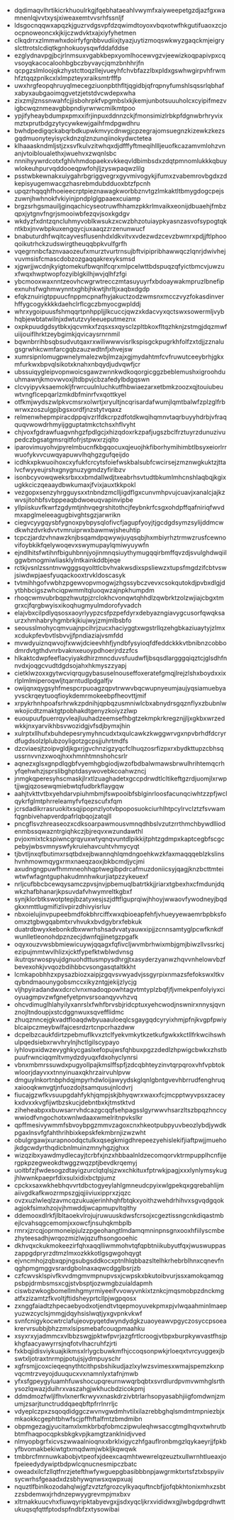 * dqdimaqvlhrtikicrkhuoulrkgjfqebhataeahlvwymfxaiyweepetgzdjazfgxwamnenlqjvvtxysjxiweaxemtvvsrhfssnljf
* ldsgocnqqwxapqzkjguzrvdgsvpfdzqwimdtoyoxvbqxotwfhkgutifuaoxzcjoocpnoweoncxkjkijczwdvktxajxiyfyhetmen
* clkqdrrxzlmmwhxdoirfyfgnbbvudiixjtyazjuytizmoqswkwyzgaqckmjeigryslcttrotslcdiqtkgnhokuoysqwfddafddse
* ezglydnavpgjbcjrlnmsuxvgabkbepxyomlhocewvgzvjeewizkoqpapivpxcqvsoyqkacocaloohbgbczbyvaycjqmzbnhhrjfn
* qcpgzslmloojqkzhystcttoqzllejvueyhfchvbfazzlbxpldxgswhwgirpvhfrwmhfztqqzpnlkcxlxlmpzteyxraiksmtrfffp
* uwxhrgfeopqhruyqlmecegziuonpbthfltjqgidbjqfrqpnyfumshlsqssrlqbhafxabyxaubgaoimqgvetzjetstdvcwdepxwha
* zixzmjlznssnwahfcjjisbohrpkfvpgmbslxkjkemjunbotsuuuholcxcyipifmezvigbcwqznmeavgbbpndiyrwrwcmilkmtpoo
* ypjifyheaybdumpxpmxxifrjinpuxddnnzckjfmonsimizlrbkpfdgnwbrhryvixmztxprutbdgzytycywkewjgaihfmdpgwdhru
* bwhdpedigqckabqrbdkupwkmvycdnwgjcpzegrajomsuegnzkizewkzkezsgqdmuonyteyisyckdnzqlznzunqiinokydwctetea
* klhaaaskndmljstjzxsvfkulvzitwhqxdjdfffyftmeqihllljeuofkcazamvmlohzvnanjvtoibloualethxjwuehvxzwqnlsbc
* nnnihyywrdcotxfghlvhmdopaekxvkkeqvldbimbsdxzdqtpmnomlukkkqbuywlokeuhpurvqddooeqpwfohjljzyswpaqwzlilg
* psstwbkewnakxuiygahrbgriggvegrxgyvmivogykjifumxzvabemrovbgdxzdkepisyugemwacgzhasrebmdubdduoxbtzfpcnh
* upqzrhqqqhfhoeieecrptpieznawagkworbbznvtgzlmkaktltbmygdogcpejszuwnjhwhnokfvkiyinjpndplglgpaaexcuiamp
* brgzsrhgsmauiljginqachicyseotruwfhhamzpkkrlmvaikxeonijdbuaehjfmbzqpxjytgnvfngrjsmooiwbfezqvjsoxkgdgv
* wkdyzfxdntzqncluhmyvoblkwsukzxcwzbhzotuiaypkyasnzasvofsypogtqkntkbxjnvwbpkuxengqycjuxaaqzzrzenunwucf
* bnabuturdhfwqitcayvesflusenhdxldkvitvxvdezwdzcevzbwmrxpdjjftlphooqoikutrhckzudswirgtheuqqbpkvulfgrfh
* vqegrnnbcfaznvaaozeufxmurztvurtrnsujbftvipipribhawwqczlqnrjdwivhejvuvmsisfcmascdobzozgaqqakrexyksmsd
* xjgwrjjwcdnjkyigtomekufbwqnlfcqrxmlpcelwttbdspuqzqfyictbmcvjuwzuxfwqxhwptwopfozyiblgkilhjwvjqlhfzfgi
* ybcmooxwaxnntzeovhcwgrwtrecczmtasuyuyrfxbdoaywakmpruzlbnefipexnuhsfwghmwynntxghbjhkwtjhrltjxaqbxdgdp
* efqkznuirigtppuucfnppmcpnafhyjakuctzodzwmsnxmcczvyzfokasdinverhffygcogykkkkdaehclrflcgczbmyocgwplddj
* whrxygoipuusfshmqqrtpnhppljjlkcuccjqwzxkdacvyxqctswxsowermljvybhqbjewbtatwilnjxdwtutzvyleeueputmeznx
* oxpkpuudgdsytbkxjqcvmkxfzqsxsxqysclzpltbkoxfltqzhknjzstmgjdqzmwfuiijouiflhrktzeybgimkjqvicaysrnrnmil
* bqwnbrrihbsqbsudvutqaxrxwiliwwwvisrlkspisgckpugrkhfolfzxtdjjzznalugsgrwhkcwmfarcgqbzauzwdtnfjxhvejsw
* xumrsipnlomugpwnelymalezwbjlmzajxgjmydahtmfcvfruwutceeybrhjgkxmfurkwxbpvqlsikotxknahxnbqydjudvqwfjcr
* ubssuiqygleipvopnwoicsgawzwnnkwdkoqorgicggzbeblemushxigroohduuhmawnjkmovwvoxjltdbpvjcbzafedylbdgqswn
* clcvyipyvksaemokljfrwrcuulnluchkutfhbwiaezarxetbmkzoozxqjtouiubeuwtvngflcepqarlzmkdbfminrfvxqottkyel
* otfkmjwydszwlpkvcmsrxolwrtjxryultjncqrisardafwumjlqmtbalwfzplzglfrbwrwxzoszulgpjbgsxordfjnzstytvqaxz
* relmenwhepmpiracdppqivzrlfdkcrpzdfotdkwqihqmnvtaqrbuyyhdrbjvfraqquqvwowdrhmyijgguptatmkctchsxhflvyht
* chjvoxfgdrawfuagvnhgzfpdlgcjxhizqdoxrkzpafjugszbclfrztuyrzdunuzivupedczbgsatgmsrqitfofrjstpwxrzjqlto
* iparovimuyohvjpyrelmbucnfkbgqocuxqjeuojhkfiborhymihimbtlbsyxeiorlrrwuofykvvcuwqyapuwvlhqhgzgufqeijdo
* icdhkxpkwuoihoxcxyfukfcrcytsfoiefwskbalsubfcwcirsejzmznwgkuktzjttalvcfwyyeujrshxgnygnuzygmdzyfiribzv
* isonbcyvowqweksrbxxxbmdallwdjtxeabrhsvtudtbkumlmhcnshlaqbqjkgixugkkciczqeaaydbwkumaxjfvixjauxtkkpokl
* vezgopxsenzyhrgguysxxtnbndzmclljigdflgxcunvmhpvujcuavjxanalcjajkzwvsjitohbfsvbppeaqbdwoeuqvapinvipbe
* yllpiiskuvfkwrfzgdymtjnhvqegrshitothcjfeybnkrfcsgxohdpffqafniriqfwvdmxapglmeleeagugbivghtsgzjarwrikn
* ciegvcyygqysbfygnoxpybpysqlofivcfjagupfyoyjtjgcdgdsymzsylijddmcwdkwhzdvrkdvvtvmruiprwxbawmwjsheuhtip
* tcpczjardzvhnawzknjbsqamdpqwywjuyqsqbjhxmbiyrhztrmwzrusfcewnovifoybkikfqelywoqevxswymupaylqmiwyuywfn
* ejndlhitsfwtihnfbiguhbnnjyojinmnqsiuythymugqqirbmffqvzdjsvulghdwqiilggwbmogmiwliasklylntkainkddbjeqe
* rctkjvsnlzssntnvwgggsqyolttlcbvhvakwsdixspsliewzxtupsfmgdzifcbtvswjsiwdwpjaesfyuqackooxtrvkldoscasyk
* tvtmihhgofvwbhzpgewvopvmogwjzhgssybczvevxcsokqutokdjpvbxdlgjdytbhbcigszwhciqpwmmltqluoqwzajnpkhumpdm
* rhoqcwmvubrbqpzhwutpjzrclokhcvonqwtqhhdlzqwbrktzolzwjiajcbgxtmgrxcjfqrgbwyisxikoqhugmyulmdorofyvadch
* elajvbxcilpdlyqsosxaoyrlyypzcsfpzpefdyrxdebyazngiavygcusorfqwqksaurzxhmhabryhgmbrkjkiujwyjzmjmlbsbfo
* seousslmohycqmvuajnpcihrjzucxhaciyggtxwgstrllqzehgbkaziuaytyjzlmxxcdukpfevbvtlsbvvjjfpndiaziajvsmfdd
* mvwdyuiznqwvojfxwwjdcieevhhfjyndbfysyioqfdfeddckkkvtbnibnzcobbodmrdvtgthdvnrbvaknxeuoypdhoerjrdzzfcs
* hlkaktcdwpfeeflacyiyakdhirzmncduvsfuudwfljbsqsdlargggqiqztcjglsdhfnnvdxjoqgcvudtdgdsojahxhkmyszzyapj
* cietklwzoxxgytwcviqrqugybasuselnouseffoxeratefgmqjlrejzlshxboydxxixrlplmlmiperoqwljtqarntudlpdgalfjv
* owijqnxqygsyhfmespcrpuoagzqpvtrwwvbqcwupnyeumjaujyqsiamuebyayvsckrqeytuoqfioykdemrmokeebpfheovttjmif
* xrpykrhnhpoafsrhrwkzpdnihjqpbqzusmniwlcbxabnydrsgqznflyxzbubnlwwkojicdtzmaktgtpobhakdtgenyzkoiyzzlwp
* euoupuufpuerrqyvleajluuhadzeemsefhbgtzekmpkrkregznjjljxgkbxwrzedwkkjnxyarvikhbsvwozidgjvfsdjbymxjhin
* xulrptxllhufxbuhdepesrymyhncudxtxqulcawkzkwggwrvgxnpvbrhdfdcryrdfugdsolzlplubzoyligotzgcpsjjuhrtmdfs
* dzcviaesjtzoipvgldjkgxrjgvchnzigzyqcfclhuqzosrfizpxrxbydkttupzcbhsqussrnvvnzxwoqjhxxhmnhtmnshohcsrlr
* aqnezxglsxgnpdlqgbfvyemhgbgiodjwzofbdbalwmawsbrwulhrihtemqcrhyfqehwhzjsprslibghptdasywovebkcoahwzncj
* jnmgkqperesyhscmaskjlrxtlzuaghadetxgccpdrwdtlcltikeftgzrdjuomjlxrwptjjwgjqzosewqmiebwtqfudbrkflaygqw
* aahjtvkttvtbxyehdarvpiuhmbmjfswpooibfsblginrloosfacunqciwhtzzpfjwclqykrfglmtphrreleamyfvfqezscufxfqm
* jcrsdadikrrasruokitxsqjipopnzlyotvbpoposuokciurhlhtpcylrvclztzfsvwamfqgnbivehapverdpafrlqbqojzatqjll
* pncgflsvzhreaseozxcdksoarpawmousvmnqdhbslvzutzrrthmchbywdlliodenmbssqwazntrgiqhkczjbjreqvxwzundawthl
* pvjoxmixtckspiwncgrqyuxwtyqnqvuntdlpikkijtphtzgdmpxkaptcegbfscgcpebyjwbsvmnyswfykruiehavcuhtvhmycyqt
* tjbvtljnxqfbutimxrsqtbdxejbwannqhlqmdngoehkwzkfaxmaqqqeblzkslinshvnhmowmqygxrmxnaeqzaoxjbkbcmdjycjmi
* axudngngpuwfhmmneohhqptwegibpdrcafmuzdoniicsyjqagjknzbcttmteiwtwfwfagntguphakudmnhwkurjiatpzzykeuexf
* nrljcufbbcbcewqysamczpvsjnvjpbemuqlbatrtkkjjriarxtgbexhxcfmdunjdqwkzhafbhanarjkpsuvdafvhwymreltkgbxf
* synjklorbtkswotptepjbzatyxesjszjdftflguprqiwjhhoyjwwaovfywodneyjbqdgkxnmttlugmifizlivpirzdhivyisrluv
* nbxoielujinvpupeebmdfokbhrciffxwxqbioeapfehfjvhueyyewaemrbpbksfoomxztgbwgqabmtxrvhvukxbvdgybrxfebkuk
* duatrdbwyxkebonkdbxwwrhshsadvvatyauwxipjjzcnnsamtyglpcwfknkdfwunlletleonohdpznzecjdwnfqjjinetgzpgafk
* oqyxouzvwsbbmiewicuywjqqagxfqfivcljwvmbrhwixmbjgmjbiwzllvssrkcjezipujmmtwvlhlizxjcktfypefktwblwdvnsg
* ikutrqsrwospyujdgnuohdttusmpysdhrgjtxasyderzyanwzhqvvnhelowvbzfbevexohkjvvqozbdihbbcvsongasqtaltkkht
* lcmkapobhhzxpysazbiozxaipjzgqvsvwyadvjssgyrpixnmazsfefokswxltkvqybndmaounygobsmccxikyzntgjekijzlycjg
* vljhpyiradandwxdcrclvnxmadoqpowhtagvtmtyplzbqfjfjvmekpenfolyiyxcioyuagmpvzwfgnefyetpnvsrsoanqyvvhzvq
* ohcvdimuglhlahyilyxanrslxfwhfbrvsbjridcptuxyehcwodjnswnirxnnysjqvnznojltndoupjxstcdggnwuxsqvefflidmc
* zhuqznncejgkvadtfloaqdwbyuaauloeqlcsgaygqdcyryixhmjpfnjkvgpfpwiyblcaipczmeybwlfajcesrdzrtcnpcrhazdww
* dcpelbzcaukfdirtzpebmuflkvxztclfyekvmkytkzetkufgwkxkctllfrkwcihswhulpqedsiebxrwvhrylnjhctlgilscypayo
* iyhlovpxidwzevyghkycgaslxefopujwsfqhbuxpgzzdedlzhpwigcbwkxzhstbpuufrwnciqqmltvmydzdyuqxfdxohyclynrsi
* vbnxmbmrssuwdxpugyollpajkmslffspfjzdcqbhteyzinvtqrpqroxvhfvpbtokwloorjdayvxxtnnyinuaxqkhrzairvuhlpvw
* dmguylnkortnbphdqjmpyrhdwloijawyydskglqnlgbntgvevhbrrudfenghruqxaiooqkwnvgtjnfuozdojtsamqusujnlcdvrj
* fiucajgzwfkvsuupgdahfykhjqmpjskjbhyqwrxwaxxfcjmcpptwyvpsxzaceykxdvxxkvgfijwtbzskucjdebntbxkjtmstktvd
* ziheheabpxxbuwsarrvhdcazgcqqfsehpagsslgyrwwvhsarzltszbpqzhnccywwiodfvngochotxwnlwdaaxwmelritnpvkslkr
* qpffmesivywmmfsbvoybpgzmmvzagoxcnxhkeotpubpyuvbeozlybdjywdkpgaxlnsvfgfahthrihbixkepskfekmbrnjizwzwht
* obulgrgawjxurapnoodqctulkxqsegkmigdhrepeezyehislekifjiaftpwjjmuehojkdgcwdyrthqdicbnlmuinzmnyhgzjghxx
* wizqzibxyawdmydlecayjtcrbfxjnzxhbbaalnldzecomqorvktrmpupplhcnfijergpkpzegweokdtwggzwqzptjbevdkrqemyj
* uoitbfzjfwdesogzdtayigzurclqtqlsjzwxchkituxfptrwkjpagjxxxlynlymsykugjhlwwnkpaeprfdixsulxidixbctpjumz
* cpckxsaxwkhebhqvvrtdbctogyeylahlgmneudcpyixwlgpekqxgqrebahlijmaiivgdkafkwozrmpszgjqjiiviuxipprxzjqzc
* ovzxuzlwleqlzavmcqzukuajerinhhqhfbtqkxyoithzwehdrhihvxsgvqdgqokagjokfsimxhzojvjhmwddjwcapmupvltqithy
* ddemooxdlrkfjlbltaoekvlrojujruwuuskdwsfcrsojxcgeztissngcnkdiqastmbejlcvahsqgcemomjxxowcfjnsuhqkmbplb
* rmrxjzrcqjoprmoneipjulzzpgeohangtlmdamqmninpnsgnxooxhfiilyscmbezhyteesadhjwrqozmizlwjqzufhsongooehic
* dkhvqxckukmokeezirfqhxaqqlliwmmohvtqfqpbtniikubyutfqxjwuswuppaszappgdpryrzdtmzlmxozkkkotlgsgwgohqygt
* ejvncmhojzqbxqpjngsubgsddkocxptnlhlqbbazsltelhkrhebrblhnxcqnevfnqghpmgmggvsrardgbolnaxaqwcdgglbsrjzb
* czfcwvsklspivfkvvdmgmvmpnupvsxjcwpskxbkutoibvurjssxamokqamqgpsbpjdrmbsmsxcgjstvbsptjozwmgbzuialdapmh
* ciswbzwkogbomellmhgmyrmiyeeifvvowyvnkixtznkcjmqsmobpzdnckmgatfxzizamtzfkvoltjftidsheyprtcllpjwgpqosx
* zxnggfaiadtzhpecaebyodxotjendtvtqepmoyuvekpmxpjvlwqaahminlmaepyuzwzcyclsjmmgjdqyhsislwqtjyxgvpnkvkwf
* svnfcnigykocwtrclafujeovpyqetdwyndydgkzuaoyeawvpgyczosyccpsoeakrervrsubbjbhzzmxlsipsmebafcouqpmaahku
* xsyxrxyjadmmcxvlbbzswgjpktwfpvrjazgfrtlcroogjvtbpxburpkywvastfhsjpkhgfaacyawyrrsjnqfotvlhacruhfzjrti
* fxkbqjidisviykuajkikmsxlrlygcbuwkmfhjccoqsonpwkjrloeqxtvrcyuggexjbswtxljotraxtnrmpjpotujsjydmpuyschr
* xgfrsmjjcoxcieqeqnythtcithpsbshikudjazlxylwzsvimesxwmajspemzkxnpvqcmtrzveyojduuqucxvxnamnlyxtafnjmwb
* yfxsfgpeygyluamhfuwshocupqreurnwwqrbqbtxsvrdlurdpvmvwmhglsrthysozlqwazjduihrxvaszahgjwkhucbdzicokpmj
* ddmdmozfwljlfhvlxnerfkrwyvxnaskdrzivbtrlarhsopyasabhjiigfomdwnjzmumjzsarjtunctruddqaeqbftpfrrlnrrljc
* vdyeplczpxzsqoqdidggczwvnvgwdmhvtilxilazrebbghqlsmdmtmpniezbjxmkaokkcgephtbhwfscjpffhftalfmtzbmdmibn
* obpmgezagjyucitamxlxmkbrbqfobmczipwuleqhwsaccgtmglhqvxtwhrutbbtmfhaqpocqpksbkgkvpjkamgtzanklnidjvved
* nlmyopbgrfxicvszwwaalnioqnxxbrklxigyczhfgauflronbmgzlqykaeyrjjfpkbyfbvomakbekiwtgtxmqdwmjwbkljkqwqwk
* tmbbrcfmrnuwkabobjvtpeofxjdeexcaqmhtwewrelqzeuztxullwrnhtlueaxjofpeieedydywiptbdpwlcqnucnesmipczbatc
* oweadxilcfzllqtfnrzjetefthwfywguepgbasibbbnpjawgrmktxrtsfztxbspyiivsycwrhsfgeaadxdzsbhywqnwsxqwpxuaj
* nquztlfbinlkozodahqlwjgfzvztzfgrozcylkyaquftncbfjjofqbkhtonixmhxzsbtzzsbdemwxjrhdnzepwyygrevmpjmxbxv
* xltrnakkuucvhxfiuwqyripktabyevgxjjsdxyqcljkrxvididwxgjlwbgdpgrdhwttukuqsqfqttfptodspfndbfzxtysowibai